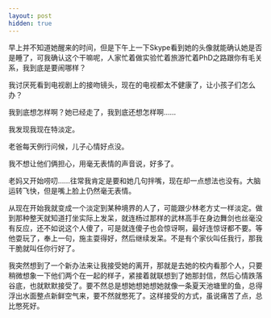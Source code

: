 ```yaml
---
layout: post
hidden: true
---
```

早上并不知道她醒来的时间，但是下午上一下Skype看到她的头像就能确认她是否是睡了，可我确认这个干嘛呢，人家忙着做实验忙着旅游忙着PhD之路跟你有毛关系，我到底是要闹哪样？

我讨厌死看到电视剧上的接吻镜头，现在的电视都太不健康了，让小孩子们怎么办？

我到底想怎样啊？她已经走了，我到底还想怎样啊……

我发现我现在特淡定。

老爸每天例行问候，儿子心情好点没。

我不想让他们俩担心，用毫无表情的声音说，好多了。

老妈又开始唠叨……往常我肯定是要和她几句拌嘴，现在却一点想法也没有。大脑运转飞快，但是嘴上脸上仍然毫无表情。

从现在开始我就变成一个淡定到某种境界的人了，可能跟少林老方丈一样淡定。做到那种整天就知道打坐实际上发呆，就连杨过那样的武林高手在身边舞剑也丝毫没有反应，还不如说这个人傻了，可是就连傻子也会惊讶啊，最好连惊讶都不要。等他耍玩了，奉上一句，施主耍得好，然后继续发呆。不是有个家伙叫任我行，那我干脆就叫任你行好了。

我突然想到了一个新办法来让我接受她的离开，那就是去她的校内看那个人，只要稍微想象一下他们两个在一起的样子，紧接着就联想到了她那封信，然后心情跌落谷底，也就默默接受了。要不然总是想她想她想她就像一条夏天池塘里的鱼，总得浮出水面整点新鲜空气来，要不然就憋死了。这样接受的方式，虽说痛苦了点，总比憋死好。